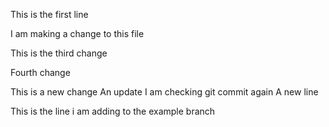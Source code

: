 This is the first line

I am making a change to this file

This is the third change

Fourth change

This is a new change
An update
I am checking git commit
again
A new line

This is the line i am adding to the example branch

